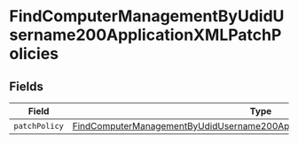# FindComputerManagementByUdidUsername200ApplicationXMLPatchPolicies


## Fields

| Field                                                                                                                                                                                     | Type                                                                                                                                                                                      | Required                                                                                                                                                                                  | Description                                                                                                                                                                               |
| ----------------------------------------------------------------------------------------------------------------------------------------------------------------------------------------- | ----------------------------------------------------------------------------------------------------------------------------------------------------------------------------------------- | ----------------------------------------------------------------------------------------------------------------------------------------------------------------------------------------- | ----------------------------------------------------------------------------------------------------------------------------------------------------------------------------------------- |
| `patchPolicy`                                                                                                                                                                             | [FindComputerManagementByUdidUsername200ApplicationXMLPatchPoliciesPatchPolicy](../../models/operations/findcomputermanagementbyudidusername200applicationxmlpatchpoliciespatchpolicy.md) | :heavy_minus_sign:                                                                                                                                                                        | N/A                                                                                                                                                                                       |